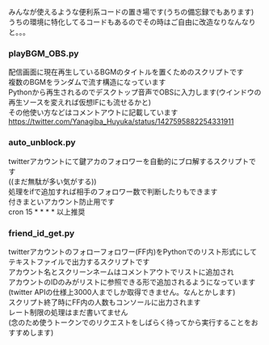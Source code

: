 みんなが使えるような便利系コードの置き場です(うちの備忘録でもあります)  
うちの環境に特化してるコードもあるのでその時はご自由に改造なりなんなりと。。。

### playBGM_OBS.py  
配信画面に現在再生しているBGMのタイトルを置くためのスクリプトです  
複数のBGMをランダムで流す構造になっています  
Pythonから再生されるのでデスクトップ音声でOBSに入力します(ウインドウの再生ソースを変えれば仮想IFにも流せるかと)  
その他使い方などはコメントアウトに記載しています  
https://twitter.com/Yanagiba_Huyuka/status/1427595882254331911  

### auto_unblock.py  
twitterアカウントにて鍵アカのフォロワーを自動的にブロ解するスクリプトです  
((まだ無駄が多い気がする))  
処理をifで追加すれば相手のフォロワー数で判断したりもできます  
付きまといアカウント防止用です  
cron 15 * * * * 以上推奨  

### friend_id_get.py
twitterアカウントのフォローフォロワー(FF内)をPythonでのリスト形式にしてテキストファイルで出力するスクリプトです  
アカウント名とスクリーンネームはコメントアウトでリストに追加され  
アカウントのIDのみがリストに参照できる形で追加されるようになっています  
(twitter APIの仕様上3000人までしか取得できません。なんとかします)  
スクリプト終了時にFF内の人数もコンソールに出力されます  
レート制限の処理はまだ書いてません  
(念のため使うトークンでのリクエストをしばらく待ってから実行することをおすすめします)